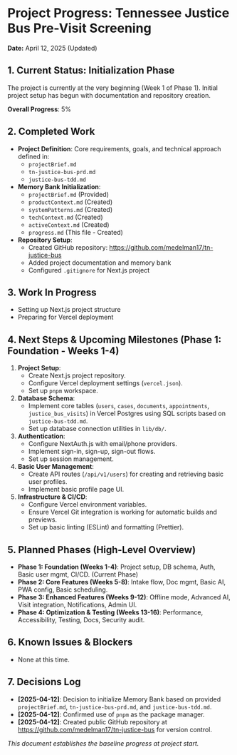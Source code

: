 # Project Progress: Tennessee Justice Bus Pre-Visit Screening

**Date:** April 12, 2025 (Updated)

## 1. Current Status: Initialization Phase

The project is currently at the very beginning (Week 1 of Phase 1). Initial project setup has begun with documentation and repository creation.

**Overall Progress**: 5%

## 2. Completed Work

- **Project Definition**: Core requirements, goals, and technical approach defined in:
  - `projectBrief.md`
  - `tn-justice-bus-prd.md`
  - `justice-bus-tdd.md`
- **Memory Bank Initialization**:
  - `projectBrief.md` (Provided)
  - `productContext.md` (Created)
  - `systemPatterns.md` (Created)
  - `techContext.md` (Created)
  - `activeContext.md` (Created)
  - `progress.md` (This file - Created)
- **Repository Setup**:
  - Created GitHub repository: https://github.com/medelman17/tn-justice-bus
  - Added project documentation and memory bank
  - Configured `.gitignore` for Next.js project

## 3. Work In Progress

- Setting up Next.js project structure
- Preparing for Vercel deployment

## 4. Next Steps & Upcoming Milestones (Phase 1: Foundation - Weeks 1-4)

1.  **Project Setup**:
    - Create Next.js project repository.
    - Configure Vercel deployment settings (`vercel.json`).
    - Set up `pnpm` workspace.
2.  **Database Schema**:
    - Implement core tables (`users`, `cases`, `documents`, `appointments`, `justice_bus_visits`) in Vercel Postgres using SQL scripts based on `justice-bus-tdd.md`.
    - Set up database connection utilities in `lib/db/`.
3.  **Authentication**:
    - Configure NextAuth.js with email/phone providers.
    - Implement sign-in, sign-up, sign-out flows.
    - Set up session management.
4.  **Basic User Management**:
    - Create API routes (`/api/v1/users`) for creating and retrieving basic user profiles.
    - Implement basic profile page UI.
5.  **Infrastructure & CI/CD**:
    - Configure Vercel environment variables.
    - Ensure Vercel Git integration is working for automatic builds and previews.
    - Set up basic linting (ESLint) and formatting (Prettier).

## 5. Planned Phases (High-Level Overview)

- **Phase 1: Foundation (Weeks 1-4)**: Project setup, DB schema, Auth, Basic user mgmt, CI/CD. (Current Phase)
- **Phase 2: Core Features (Weeks 5-8)**: Intake flow, Doc mgmt, Basic AI, PWA config, Basic scheduling.
- **Phase 3: Enhanced Features (Weeks 9-12)**: Offline mode, Advanced AI, Visit integration, Notifications, Admin UI.
- **Phase 4: Optimization & Testing (Weeks 13-16)**: Performance, Accessibility, Testing, Docs, Security audit.

## 6. Known Issues & Blockers

- None at this time.

## 7. Decisions Log

- **[2025-04-12]**: Decision to initialize Memory Bank based on provided `projectBrief.md`, `tn-justice-bus-prd.md`, and `justice-bus-tdd.md`.
- **[2025-04-12]**: Confirmed use of `pnpm` as the package manager.
- **[2025-04-12]**: Created public GitHub repository at https://github.com/medelman17/tn-justice-bus for version control.

_This document establishes the baseline progress at project start._
